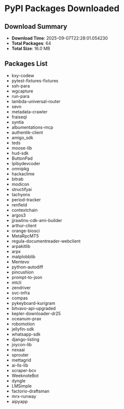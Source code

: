 # PyPI Packages Downloaded

## Download Summary
- **Download Time**: 2025-09-07T22:28:01.054230
- **Total Packages**: 64
- **Total Size**: 16.0 MB

## Packages List
- kxy-codew
- pytest-fixtures-fixtures
- ssh-para
- wgcapture
- run-para
- lambda-universal-router
- sevn
- metadata-crawler
- fraiseql
- syntia
- albumentations-mcp
- authentik-client
- amigo_sdk
- teds
- moose-lib
- hud-sdk
- ButtonPad
- lpibydevcoder
- omnipkg
- hackaclime
- bitrab
- modicon
- structifyai
- tachyons
- period-tracker
- renfield
- contextchain
- argos3
- jjrawlins-cdk-ami-builder
- arthur-client
- orange-biosci
- MetaRpcMT5
- regula-documentreader-webclient
- arpakitlib
- arpx
- matplobblib
- Mentevo
- python-autodiff
- pincushion
- prompt-to-json
- mtcli
- zendriver
- svc-infra
- compas
- pykeyboard-kurigram
- bitvavo-api-upgraded
- kepler-downloader-dr25
- oceanum-prax
- robomotion
- jellyfin-sdk
- whatsapp-sdk
- django-listing
- joycon-lib
- nexaai
- sprouter
- mettagrid
- ai-lls-lib
- scraper-bcv
- WeeknoteBot
- dyngle
- LMSimple
- factorio-draftsman
- mrx-runway
- aipyapp
